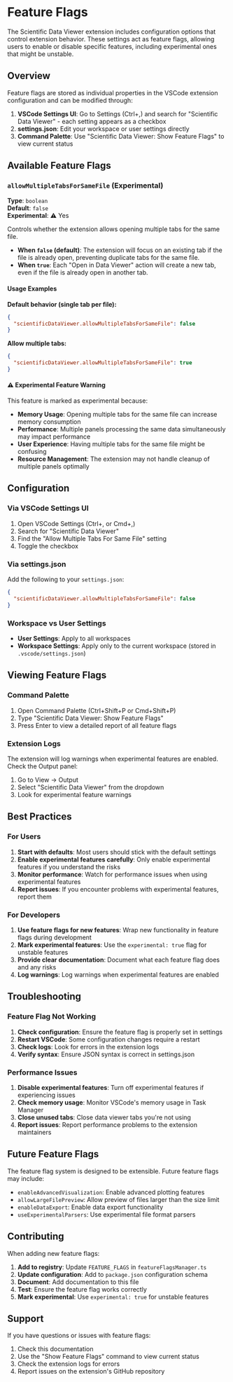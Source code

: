 # Feature Flags

The Scientific Data Viewer extension includes configuration options that control extension behavior. These settings act as feature flags, allowing users to enable or disable specific features, including experimental ones that might be unstable.

## Overview

Feature flags are stored as individual properties in the VSCode extension configuration and can be modified through:

1. **VSCode Settings UI**: Go to Settings (Ctrl+,) and search for "Scientific Data Viewer" - each setting appears as a checkbox
2. **settings.json**: Edit your workspace or user settings directly
3. **Command Palette**: Use "Scientific Data Viewer: Show Feature Flags" to view current status

## Available Feature Flags

### `allowMultipleTabsForSameFile` (Experimental)

**Type**: `boolean`  
**Default**: `false`  
**Experimental**: ⚠️ Yes

Controls whether the extension allows opening multiple tabs for the same file.

- **When `false` (default)**: The extension will focus on an existing tab if the file is already open, preventing duplicate tabs for the same file.
- **When `true`**: Each "Open in Data Viewer" action will create a new tab, even if the file is already open in another tab.

#### Usage Examples

**Default behavior (single tab per file):**
```json
{
  "scientificDataViewer.allowMultipleTabsForSameFile": false
}
```

**Allow multiple tabs:**
```json
{
  "scientificDataViewer.allowMultipleTabsForSameFile": true
}
```

#### ⚠️ Experimental Feature Warning

This feature is marked as experimental because:

- **Memory Usage**: Opening multiple tabs for the same file can increase memory consumption
- **Performance**: Multiple panels processing the same data simultaneously may impact performance
- **User Experience**: Having multiple tabs for the same file might be confusing
- **Resource Management**: The extension may not handle cleanup of multiple panels optimally

## Configuration

### Via VSCode Settings UI

1. Open VSCode Settings (Ctrl+, or Cmd+,)
2. Search for "Scientific Data Viewer"
3. Find the "Allow Multiple Tabs For Same File" setting
4. Toggle the checkbox

### Via settings.json

Add the following to your `settings.json`:

```json
{
  "scientificDataViewer.allowMultipleTabsForSameFile": false
}
```

### Workspace vs User Settings

- **User Settings**: Apply to all workspaces
- **Workspace Settings**: Apply only to the current workspace (stored in `.vscode/settings.json`)

## Viewing Feature Flags

### Command Palette

1. Open Command Palette (Ctrl+Shift+P or Cmd+Shift+P)
2. Type "Scientific Data Viewer: Show Feature Flags"
3. Press Enter to view a detailed report of all feature flags

### Extension Logs

The extension will log warnings when experimental features are enabled. Check the Output panel:

1. Go to View → Output
2. Select "Scientific Data Viewer" from the dropdown
3. Look for experimental feature warnings

## Best Practices

### For Users

1. **Start with defaults**: Most users should stick with the default settings
2. **Enable experimental features carefully**: Only enable experimental features if you understand the risks
3. **Monitor performance**: Watch for performance issues when using experimental features
4. **Report issues**: If you encounter problems with experimental features, report them

### For Developers

1. **Use feature flags for new features**: Wrap new functionality in feature flags during development
2. **Mark experimental features**: Use the `experimental: true` flag for unstable features
3. **Provide clear documentation**: Document what each feature flag does and any risks
4. **Log warnings**: Log warnings when experimental features are enabled

## Troubleshooting

### Feature Flag Not Working

1. **Check configuration**: Ensure the feature flag is properly set in settings
2. **Restart VSCode**: Some configuration changes require a restart
3. **Check logs**: Look for errors in the extension logs
4. **Verify syntax**: Ensure JSON syntax is correct in settings.json

### Performance Issues

1. **Disable experimental features**: Turn off experimental features if experiencing issues
2. **Check memory usage**: Monitor VSCode's memory usage in Task Manager
3. **Close unused tabs**: Close data viewer tabs you're not using
4. **Report issues**: Report performance problems to the extension maintainers

## Future Feature Flags

The feature flag system is designed to be extensible. Future feature flags may include:

- `enableAdvancedVisualization`: Enable advanced plotting features
- `allowLargeFilePreview`: Allow preview of files larger than the size limit
- `enableDataExport`: Enable data export functionality
- `useExperimentalParsers`: Use experimental file format parsers

## Contributing

When adding new feature flags:

1. **Add to registry**: Update `FEATURE_FLAGS` in `featureFlagsManager.ts`
2. **Update configuration**: Add to `package.json` configuration schema
3. **Document**: Add documentation to this file
4. **Test**: Ensure the feature flag works correctly
5. **Mark experimental**: Use `experimental: true` for unstable features

## Support

If you have questions or issues with feature flags:

1. Check this documentation
2. Use the "Show Feature Flags" command to view current status
3. Check the extension logs for errors
4. Report issues on the extension's GitHub repository
